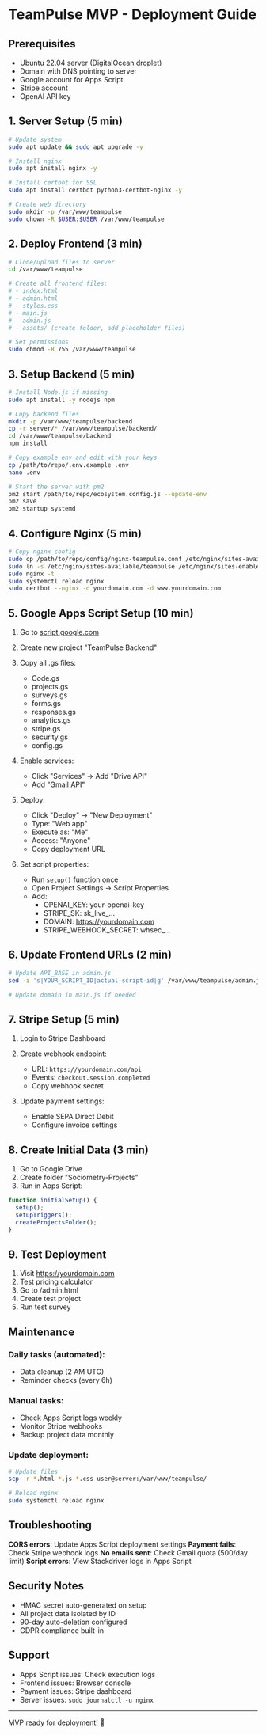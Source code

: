 # TeamPulse MVP - Deployment Guide

## Prerequisites
- Ubuntu 22.04 server (DigitalOcean droplet)
- Domain with DNS pointing to server
- Google account for Apps Script
- Stripe account
- OpenAI API key

## 1. Server Setup (5 min)

```bash
# Update system
sudo apt update && sudo apt upgrade -y

# Install nginx
sudo apt install nginx -y

# Install certbot for SSL
sudo apt install certbot python3-certbot-nginx -y

# Create web directory
sudo mkdir -p /var/www/teampulse
sudo chown -R $USER:$USER /var/www/teampulse
```

## 2. Deploy Frontend (3 min)

```bash
# Clone/upload files to server
cd /var/www/teampulse

# Create all frontend files:
# - index.html
# - admin.html  
# - styles.css
# - main.js
# - admin.js
# - assets/ (create folder, add placeholder files)

# Set permissions
sudo chmod -R 755 /var/www/teampulse
```

## 3. Setup Backend (5 min)

```bash
# Install Node.js if missing
sudo apt install -y nodejs npm

# Copy backend files
mkdir -p /var/www/teampulse/backend
cp -r server/* /var/www/teampulse/backend/
cd /var/www/teampulse/backend
npm install

# Copy example env and edit with your keys
cp /path/to/repo/.env.example .env
nano .env

# Start the server with pm2
pm2 start /path/to/repo/ecosystem.config.js --update-env
pm2 save
pm2 startup systemd
```

## 4. Configure Nginx (5 min)

```bash
# Copy nginx config
sudo cp /path/to/repo/config/nginx-teampulse.conf /etc/nginx/sites-available/teampulse
sudo ln -s /etc/nginx/sites-available/teampulse /etc/nginx/sites-enabled/
sudo nginx -t
sudo systemctl reload nginx
sudo certbot --nginx -d yourdomain.com -d www.yourdomain.com
```

## 5. Google Apps Script Setup (10 min)

1. Go to [script.google.com](https://script.google.com)
2. Create new project "TeamPulse Backend"
3. Copy all .gs files:
   - Code.gs
   - projects.gs
   - surveys.gs
   - forms.gs
   - responses.gs
   - analytics.gs
   - stripe.gs
   - security.gs
   - config.gs

4. Enable services:
   - Click "Services" → Add "Drive API"
   - Add "Gmail API"

5. Deploy:
   - Click "Deploy" → "New Deployment"
   - Type: "Web app"
   - Execute as: "Me"
   - Access: "Anyone"
   - Copy deployment URL

6. Set script properties:
   - Run `setup()` function once
   - Open Project Settings → Script Properties
   - Add:
     - OPENAI_KEY: your-openai-key
     - STRIPE_SK: sk_live_...
     - DOMAIN: https://yourdomain.com
     - STRIPE_WEBHOOK_SECRET: whsec_...

## 6. Update Frontend URLs (2 min)

```bash
# Update API_BASE in admin.js
sed -i 's|YOUR_SCRIPT_ID|actual-script-id|g' /var/www/teampulse/admin.js

# Update domain in main.js if needed
```

## 7. Stripe Setup (5 min)

1. Login to Stripe Dashboard
2. Create webhook endpoint:
   - URL: `https://yourdomain.com/api`
   - Events: `checkout.session.completed`
   - Copy webhook secret

3. Update payment settings:
   - Enable SEPA Direct Debit
   - Configure invoice settings

## 8. Create Initial Data (3 min)

1. Go to Google Drive
2. Create folder "Sociometry-Projects"
3. Run in Apps Script:

```javascript
function initialSetup() {
  setup();
  setupTriggers();
  createProjectsFolder();
}
```

## 9. Test Deployment

1. Visit https://yourdomain.com
2. Test pricing calculator
3. Go to /admin.html
4. Create test project
5. Run test survey

## Maintenance

### Daily tasks (automated):
- Data cleanup (2 AM UTC)
- Reminder checks (every 6h)

### Manual tasks:
- Check Apps Script logs weekly
- Monitor Stripe webhooks
- Backup project data monthly

### Update deployment:
```bash
# Update files
scp -r *.html *.js *.css user@server:/var/www/teampulse/

# Reload nginx
sudo systemctl reload nginx
```

## Troubleshooting

**CORS errors**: Update Apps Script deployment settings
**Payment fails**: Check Stripe webhook logs
**No emails sent**: Check Gmail quota (500/day limit)
**Script errors**: View Stackdriver logs in Apps Script

## Security Notes

- HMAC secret auto-generated on setup
- All project data isolated by ID
- 90-day auto-deletion configured
- GDPR compliance built-in

## Support

- Apps Script issues: Check execution logs
- Frontend issues: Browser console
- Payment issues: Stripe dashboard
- Server issues: `sudo journalctl -u nginx`

---
MVP ready for deployment! 🚀